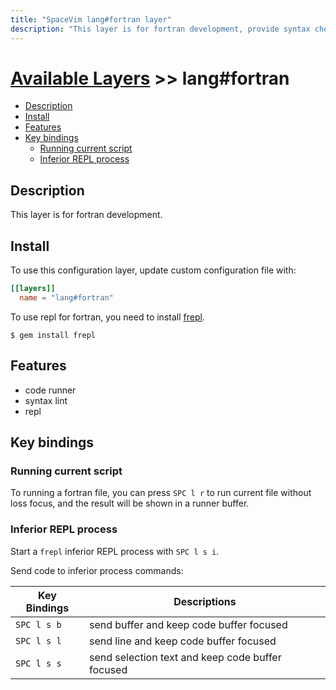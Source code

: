 ```yaml
---
title: "SpaceVim lang#fortran layer"
description: "This layer is for fortran development, provide syntax checking, code runner for fortran file."
---
```


# [Available Layers](../../) >> lang#fortran

<!-- vim-markdown-toc GFM -->

- [Description](#description)
- [Install](#install)
- [Features](#features)
- [Key bindings](#key-bindings)
  - [Running current script](#running-current-script)
  - [Inferior REPL process](#inferior-repl-process)

<!-- vim-markdown-toc -->

## Description

This layer is for fortran development.

## Install

To use this configuration layer, update custom configuration file with:

```toml
[[layers]]
  name = "lang#fortran"
```

To use repl for fortran, you need to install [frepl](https://github.com/lukeasrodgers/frepl).

```
$ gem install frepl
```

## Features

- code runner
- syntax lint
- repl

## Key bindings

### Running current script

To running a fortran file, you can press `SPC l r` to run current file without loss focus, and the result will be shown in a runner buffer.

### Inferior REPL process

Start a `frepl` inferior REPL process with `SPC l s i`.

Send code to inferior process commands:

| Key Bindings | Descriptions                                     |
| ------------ | ------------------------------------------------ |
| `SPC l s b`  | send buffer and keep code buffer focused         |
| `SPC l s l`  | send line and keep code buffer focused           |
| `SPC l s s`  | send selection text and keep code buffer focused |

